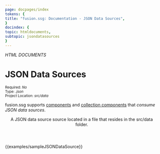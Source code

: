 ```yaml
---
page: docpages/index
tokens: {
title: "fusion.ssg: Documentation - JSON Data Sources",
}
docindex: {
topic: htmldocuments,
subtopic: jsondatasources
}
---
```


<em>HTML DOCUMENTS</em>

# JSON Data Sources

<section class="container">
<div><small>Required: <em>No</em></small></div>
<div><small>Type: <em>.json</em></small></div>
<div><small>Project Location: <em>src/data</em></small></div>
</section>

<p>fusion.ssg supports <a href="{baseURL}/docs/htmldocuments/components">components</a> and <a href="{baseURL}/docs/htmldocuments/collections">collection components</a> that <em>consume JSON data sources</em>.

<article>
<header>
<p class="example">A JSON data source source located in a file that resides in the src/data folder.</em>
</p>
</header>
{{examples/sampleJSONDataSource}}
</article>
